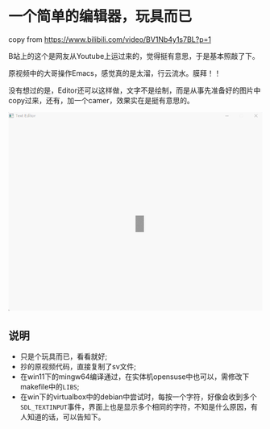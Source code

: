 # 一个简单的编辑器，玩具而已

copy from https://www.bilibili.com/video/BV1Nb4y1s7BL?p=1

B站上的这个是网友从Youtube上运过来的，觉得挺有意思，于是基本照敲了下。

原视频中的大哥操作Emacs，感觉真的是太溜，行云流水。膜拜！！

没有想过的是，Editor还可以这样做，文字不是绘制，而是从事先准备好的图片中copy过来，还有，加一个camer，效果实在是挺有意思的。

![te](te.gif)

## 说明
- 只是个玩具而已，看看就好;
- 抄的原视频代码，直接复制了sv文件;
- 在win11下的mingw64编译通过，在实体机opensuse中也可以，需修改下makefile中的`LIBS`;
- 在win下的virtualbox中的debian中尝试时，每按一个字符，好像会收到多个`SDL_TEXTINPUT`事件，界面上也是显示多个相同的字符，不知是什么原因，有人知道的话，可以告知下。
